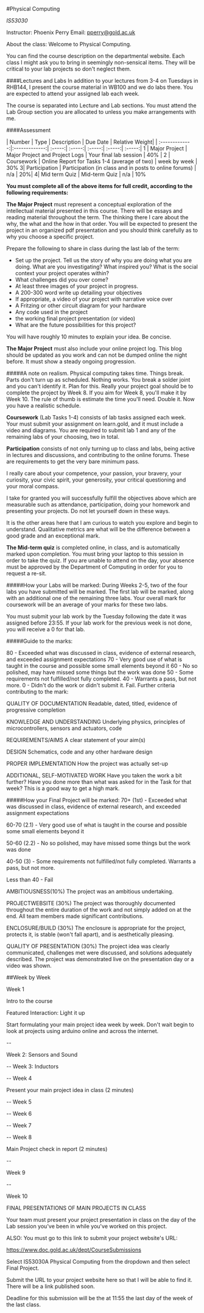 #Physical Computing 

*IS53030*

Instructor: Phoenix Perry 
Email: pperry@gold.ac.uk 

About the class: 
Welcome to Physical Computing. 

You can find the course description on the departmental website. Each class I might ask you to bring in seemingly non-sensical items. They will be critical to your lab projects so don't neglect them. 


####Lectures and Labs
In addition to your lectures from 3-4 on Tuesdays in RHB144, I present the course material in WB100 and we do labs there. You are expected to attend your assigned lab each week.

The course is separated into Lecture and Lab sections. You must attend the Lab Group section you are allocated to unless you make arrangements with me.

####Assessment  

| Number        | Type              | Description   | Due Date   | Relative Weight| 
| :-------------:|:-------------:| :-----:| :-----:| :-----:| :-----:| :-----:|
1    | Major Project | Major Project and Project Logs | Your final lab session | 40% | 
2     | Coursework      |   Online Report for Tasks 1-4 (average of two) | week by week | 30%
3| Participation | Participation (in class and in posts to online forums)      |    n/a | 20%| 
4|	Mid term Quiz	| Mid-term Quiz |	n/a |	10%


**You must complete all of the above items for full credit, according to the following requirements:**

**The Major Project** must represent a conceptual exploration of the intellectual material presented in this course. There will be essays and reading material throughout the term. The thinking there  I care about the why, the what and the how in that order. You will be expected to present the project in an organized pdf presentation and you should think carefully as to why you choose a specific project.

Prepare the following to share in class during the last lab of the term: 
* Set up the project. Tell us the story of why you are doing what you are doing. What are you investigating? What inspired you? What is the social context your project operates within? 
* What challenges did you over come? 
* At least three images of your project in progress. 
* A 200-300 word write up detailing your objectives 
* If appropriate, a video of your project with narrative voice over
* A Fritzing or other circuit diagram for your hardware 
* Any code used in the project
* the working final project presentation (or video) 
* What are the future possibilities for this project? 

You will have roughly 10 minutes to explain your idea. Be concise. 

**The Major Project** must also include your online project log. 
This blog should be updated as you work and can not be dumped online the night before. It must show a steady ongoing progression. 

#####A note on realism.
Physical computing takes time. Things break. Parts don't turn up as scheduled. Nothing works. You break a solder joint and you can't identify it. Plan for this. Really your project goal should be to complete the project by Week 8. If you aim for Week 8, you'll make it by Week 10. The rule of thumb is estimate the time you'll need. Double it. Now you have a realistic schedule. 


**Coursework** (Lab Tasks 1-4) consists of lab tasks assigned each week. Your must submit your assignment on learn.gold, and it must include a video and diagrams. You are required to submit lab 1 and any of the remaining labs of your choosing, two in total. 

**Participation** consists of not only turning up to class and labs, being active in lectures and discussions, and contributing to the online forums. These are requirements to get the very bare minimum pass. 

I really care about your competence, your passion, your bravery, your curiosity, your civic spirit, your generosity, your critical questioning and your moral compass.

I take for granted you will successfully fulfill the objectives above which are measurable such as attendance, participation, doing your homework and presenting your projects. Do not let yourself down in these ways.

It is the other areas here that I am curious to watch you explore and begin to understand. Qualitative metrics are what will be the difference between a good grade and an exceptional mark.


**The Mid-term quiz** is completed online, in class, and is automatically marked upon completion. You must bring your laptop to this session in order to take the quiz. If you are unable to attend on the day, your absence must be approved by the Department of Computing in order for you to request a re-sit.

#####How your Labs will be marked:
During Weeks 2-5, two of the four labs you have submitted will be marked. The first lab will be marked, along with an additional one of the remaining three labs. Your overall mark for coursework will be an average of your marks for these two labs. 

You must submit your lab work by the Tuesday following the date it was assigned before 23:55. If your lab work for the previous week is not done, you will receive a 0 for that lab.

#####Guide to the marks:

80 - Exceeded what was discussed in class, evidence of external research, and exceeded assignment expectations
70 - Very good use of what is taught in the course and possible some small elements beyond it
60 - No so polished, may have missed some things but the work was done
50 - Some requirements not fulfilled/not fully completed. 
40 - Warrants a pass, but not more.
0 - Didn't do the work or didn't submit it. Fail.
Further criteria contributing to the mark:

QUALITY OF DOCUMENTATION
Readable, dated, titled, evidence of progressive completion

KNOWLEDGE AND UNDERSTANDING
Underlying physics, principles of microcontrollers, sensors and actuators, code

REQUIREMENTS/AIMS
A clear statement of your aim(s)

DESIGN
Schematics, code and any other hardware design

PROPER IMPLEMENTATION
How the project was actually set-up

ADDITIONAL, SELF-MOTIVATED WORK
Have you taken the work a bit further? Have you done more than what was asked for in the Task for that week? This is a good way to get a high mark.

#####How your Final Project will be marked:
70+ (1st) - Exceeded what was discussed in class, evidence of external research, and exceeded assignment expectations

60-70 (2.1) - Very good use of what is taught in the course and possible some small elements beyond it

50-60 (2.2) - No so polished, may have missed some things but the work was done

40-50 (3) - Some requirements not fulfilled/not fully completed. Warrants a pass, but not more.

Less than 40 - Fail

AMBITIOUSNESS(10%)
The project was an ambitious undertaking.

PROJECTWEBSITE (30%)
The project was thoroughly documented throughout the entire duration of the work and not simply added on at the end. All team members made significant contributions.

ENCLOSURE/BUILD (30%)
The enclosure is appropriate for the project, protects it, is stable (won't fall apart), and is aesthetically pleasing. 

QUALITY OF PRESENTATION (30%)
The project idea was clearly communicated, challenges met were discussed, and solutions adequately described. The project was demonstrated live on the presentation day or a video was shown. 



##Week by Week 

Week 1

Intro to the course

Featured Interaction: Light it up 

Start formulating your main project idea week by week. Don't wait begin to look at projects using arduino online and across the internet. 

--

Week 2: Sensors and Sound 

--
Week 3: Inductors   

-- 
Week 4 

Present your main project idea in class (2 minutes) 
  
--
Week 5 

-- 
Week 6 

-- 
Week 7

-- 
Week 8

Main Project check in report (2 minutes) 

-- 

Week 9 

--

Week 10 


FINAL PRESENTATIONS OF MAIN PROJECTS IN CLASS

Your team must present your project presentation in class on the day of the Lab session you've been in while you've worked on this project.

ALSO: You must go to this link to submit your project website's URL:

https://www.doc.gold.ac.uk/dept/CourseSubmissions

Select IS53030A Physical Computing from the dropdown and then select Final Project. 

Submit the URL to your project website here so that I will be able to find it. There will be a link published soon. 

Deadline for this submission will be the at 11:55 the last day of the week of the last class. 



